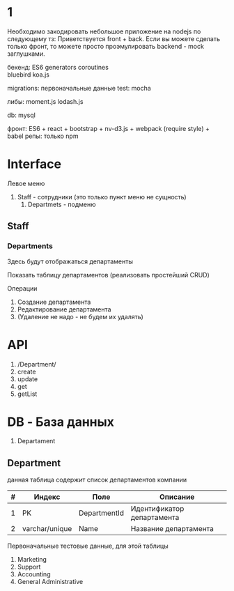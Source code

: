 # 1

Необходимо закодировать небольшое приложение на nodejs по следующему тз:
Приветствуется front + back. Если вы можете сделать только фронт, то можете просто проэмулировать backend - mock заглушками.


бекенд: 
	ES6 
	generators 
	coroutines  
	bluebird 
	koa.js

migrations:
	первоначальные данные
test:
	mocha
		
либы:
	moment.js
	lodash.js

db:
	mysql

фронт: 
	ES6 + react + bootstrap + nv-d3.js + webpack (require style) + babel
репы:
	только npm


# Interface

Левое меню

1. Staff - сотрудники (это только пункт меню не сущность)
	1. Departmets - подменю

## Staff

### Departments
Здесь будут отображаться департаменты

Показать таблицу департаментов (реализовать простейший CRUD)

Операции

1. Создание департамента
2. Редактирование департамента
3. (Удаление не надо - не будем их удалять)



# API

1. /Department/
  1. create
  2. update
  4. get
  5. getList

# DB - База данных


1. Departament


## Department

данная таблица содержит список департаментов компании


| # | Индекс   |  Поле  | Описание  |
|---|----------|--------|-----------|
| 1 | PK | DepartmentId  |  Идентификатор департамента  |
| 2 | varchar/unique | Name  | Название департамента  |

Первоначальные тестовые данные, для этой таблицы

1. Marketing
2. Support
3. Accounting
4. General Administrative
